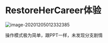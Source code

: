 # RestoreHerCareer体验



![image-20201205012332385](C:\Users\Sherlock\AppData\Roaming\Typora\typora-user-images\image-20201205012332385.png)

操作模式极为简单，跟PPT一样，未发现分支剧情